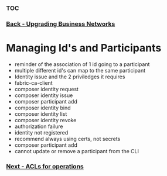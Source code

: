 ### [TOC](./TOC.md)

### [Back - Upgrading Business Networks](./upgrade.md)

# Managing Id's and Participants

- reminder of the association of 1 id going to a participant
- multiple different id's can map to the same participant
- Identity issue and the 2 priviledges it requires
- fabric-ca-client
- composer identity request
- composer identity issue
- composer participant add
- composer identity bind
- composer identity list
- composer identity revoke
- authorization failure
- identity not registered
- recommend always using certs, not secrets
- composer participant add
- cannot update or remove a participant from the CLI



### [Next - ACLs for operations](./acls.md)
